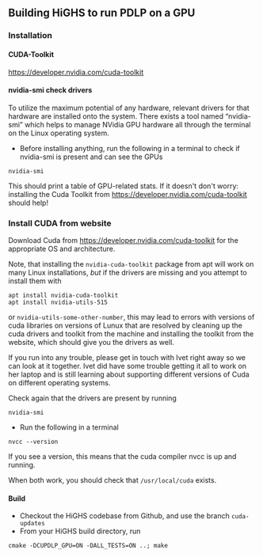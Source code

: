 ## Building HiGHS to run PDLP on a GPU

### Installation

#### CUDA-Toolkit 

https://developer.nvidia.com/cuda-toolkit

#### nvidia-smi check drivers

To utilize the maximum potential of any hardware, relevant drivers for that hardware are installed onto the system. There exists a tool named “nvidia-smi” which helps to manage NVidia GPU hardware all through the terminal on the Linux operating system. 

* Before installing anything, run the following in a terminal to check if nvidia-smi is present and can see the GPUs

```
nvidia-smi
```

This should print a table of GPU-related stats. If it doesn't don't worry: installing the Cuda Toolkit from https://developer.nvidia.com/cuda-toolkit should help!

### Install CUDA from website

Download Cuda from https://developer.nvidia.com/cuda-toolkit for the appropriate OS and architecture.

Note, that installing the `nvidia-cuda-toolkit` package from apt will work on many Linux installations, *but* if the drivers are missing and you attempt to install them with
```
apt install nvidia-cuda-toolkit
apt install nvidia-utils-515
```
or `nvidia-utils-some-other-number`, this may lead to errors with versions of cuda libraries on versions of Lunux that are resolved by cleaning up the cuda drivers and toolkit from the machine and installing the toolkit from the website, which should give you the drivers as well. 

If you run into any trouble, please get in touch with Ivet right away so we can look at it together. Ivet did have some trouble getting it all to work on her laptop and is still learning about supporting different versions of Cuda on different operating systems.

Check again that the drivers are present by running 
```
nvidia-smi
```

* Run the following in a terminal

```
nvcc --version
```

If you see a version, this means that the cuda compiler nvcc is up and running.

When both work, you should check that `/usr/local/cuda` exists. 

#### Build

* Checkout the HiGHS codebase from Github, and use the branch `cuda-updates`
* From your HiGHS build directory, run

```
cmake -DCUPDLP_GPU=ON -DALL_TESTS=ON ..; make
```

